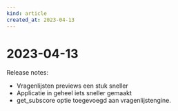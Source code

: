 ```yaml
---
kind: article
created_at: 2023-04-13
---
```


# 2023-04-13

Release notes:

* Vragenlijsten previews een stuk sneller
* Applicatie in geheel iets sneller gemaakt
* get_subscore optie toegevoegd aan vragenlijstengine.
